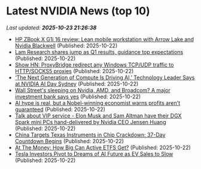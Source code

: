 # Latest NVIDIA News (top 10)
_Last updated: **2025-10-23 21:26:38**_

- [HP ZBook X G1i 16 review: Lean mobile workstation with Arrow Lake and Nvidia Blackwell](https://www.notebookcheck.net/HP-ZBook-X-G1i-16-review-Lean-mobile-workstation-with-Arrow-Lake-and-Nvidia-Blackwell.1142441.0.html) (Published: 2025-10-22)
- [Lam Research shares jump as Q1 results, guidance top expectations](https://finance.yahoo.com/news/lam-research-shares-jump-q1-205511549.html) (Published: 2025-10-22)
- [Show HN: ProxyBridge redirect any Windows TCP/UDP traffic to HTTP/SOCKS5 proxies](https://github.com/InterceptSuite/ProxyBridge) (Published: 2025-10-22)
- [‘The Next Generation of Compute Is Driving AI,’ Technology Leader Says at NVIDIA AI Day Sydney](https://blogs.nvidia.com/blog/ai-day-sydney/) (Published: 2025-10-22)
- [Wall Street's sleeping on Nvidia, AMD, and Broadcom? A major investment bank says yes](https://www.thestreet.com/investing/wall-streets-sleeping-on-nvidia-amd-and-broadcom-a-major-investment-bank-says-yes) (Published: 2025-10-22)
- [AI hype is real, but a Nobel-winning economist warns profits aren't guaranteed](https://finance.yahoo.com/news/ai-hype-is-real-but-a-nobel-winning-economist-warns-profits-arent-guaranteed-192514082.html) (Published: 2025-10-22)
- [Talk about VIP service - Elon Musk and Sam Altman have their DGX Spark mini PCs hand-delivered by Nvidia CEO Jensen Huang](https://www.techradar.com/pro/talk-about-vip-service-elon-musk-and-sam-altman-have-their-dgx-spark-mini-pcs-hand-delivered-by-nvidia-ceo-jensen-huang) (Published: 2025-10-22)
- [China Targets Texas Instruments in Chip Crackdown: 37-Day Countdown Begins](https://finance.yahoo.com/news/china-targets-texas-instruments-chip-190935803.html) (Published: 2025-10-22)
- [At The Money: How Big Can Active ETFS Get?](https://ritholtz.com/2025/10/atm-how-big-can-active-etfs-get/) (Published: 2025-10-22)
- [Tesla Investors Pivot to Dreams of AI Future as EV Sales to Slow](https://finance.yahoo.com/news/tesla-investors-pivot-dreams-ai-183005048.html) (Published: 2025-10-22)
